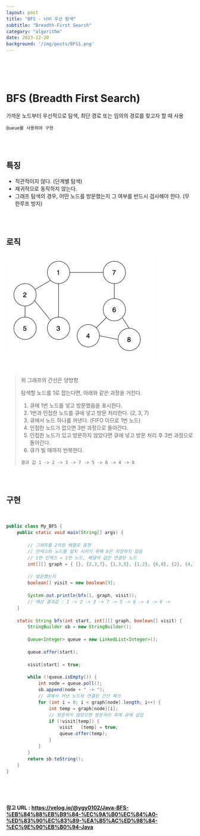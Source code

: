 ```yaml
---
layout: post
title: "BFS - 너비 우선 탐색"
subtitle: "Breadth-First Search"
category: "algorithm"
date: 2023-12-20
background: '/img/posts/BFS1.png'
---
```



<br> 
<br> 
<br>

# BFS (Breadth First Search)

가까운 노드부터 우선적으로 탐색, 최단 경로 또는 임의의 경로를 찾고자 할 때 사용

`Queue를 사용하여 구현`

<br>
<br>

## 특징

- 직관적이지 않다. (단계별 탐색)
- 재귀적으로 동작하지 않는다.
- 그래프 탐색의 경우, 어떤 노드를 방문했는지 그 여부를 반드시 검사해야 한다. (무한루프 방지) 

<br>
<br>

## 로직

![aspect](/img/posts/BFS1.png)

<br>

> 위 그래프의 간선은 양방향
> 
> 탐색할 노드를  1로 잡는다면, 아래와 같은 과정을 거친다.
>
> 1. 큐에 1번 노드를 넣고 방문했음을 표시한다.
> 2. 1번과 인접한 노드를 큐에 넣고 방문 처리한다. (2, 3, 7)
> 3. 큐에서 노드 하나를 꺼낸다. (FIFO 이므로 1번 노드)
> 4. 인접한 노드가 없으면 3번 과정으로 돌아간다.
> 5. 인접한 노드가 있고 방문하지 않았다면 큐에 넣고 방문 처리 후 3번 과정으로 돌아간다.
> 6. 큐가 빌 때까지 반복한다.
> 
> `결과 값 1 -> 2 -> 3 -> 7 -> 5 -> 6 -> 4 -> 8`

<br>
<br>

## 구현

<br>

```java
public class My_BFS {
    public static void main(String[] args) {

        // 그래프를 2차원 배열로 표현
        // 인덱스와 노드를 일치 시키기 위해 0은 저장하지 않음
        // 1번 인덱스 = 1번 노드, 배뎔의 값은 연결된 노드
        int[][] graph = { {}, {2,3,7}, {1,3,5}, {1,2}, {6,8}, {2}, {4,7,8}, {1,6}, {4,6} };

        // 방문했는지
        boolean[] visit = new boolean[9];

        System.out.println(bfs(1, graph, visit));
        // 예상 결과값 : 1 -> 2 -> 3 -> 7 -> 5 -> 6 -> 4 -> 8 -> 
    }

    static String bfs(int start, int[][] graph, boolean[] visit) {
        StringBuilder sb = new StringBuilder();

        Queue<Integer> queue = new LinkedList<Integer>();

        queue.offer(start);

        visit[start] = true;

        while (!queue.isEmpty()) {
            int node = queue.poll();
            sb.append(node + " -> ");
            // 큐에서 꺼낸 노드와 연결된 간선 체크
            for (int i = 0; i < graph[node].length; i++) {
                int temp = graph[node][i];
                // 방문하지 않았으면 방문처리 후에 큐에 삽입
                if (!visit[temp]) {
                    visit   [temp] = true;
                    queue.offer(temp);
                }
            }
        }
        return sb.toString();
    }
}
```

<br> 
<br> 
<br>

**참고 URL : <https://velog.io/@ygy0102/Java-BFS-%EB%84%88%EB%B9%84-%EC%9A%B0%EC%84%A0-%ED%83%90%EC%83%89-%EA%B5%AC%ED%98%84-%EC%9E%90%EB%B0%94-Java>**
